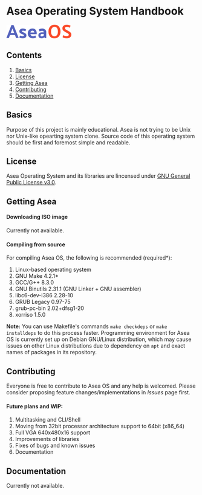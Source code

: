 # Asea Operating System Handbook

![](./img/logo_small.png)

## Contents
1. [Basics](#basics)
2. [License](#license)
3. [Getting Asea](#getting-asea)
4. [Contributing](#contributing)
5. [Documentation](#documentation)

## Basics
Purpose of this project is mainly educational. Asea is not trying to be Unix nor Unix-like opearting system clone. Source code of this operating system should be first and foremost simple and readable.
## License
Asea Operating System and its libraries are lincensed under [GNU General Public License v3.0](../LICENSE).
## Getting Asea
#### Downloading ISO image
Currently not available.

#### Compiling from source
For compiling Asea OS, the following is recommended (required*):

1. Linux-based operating system
2. GNU Make 4.2.1*
3. GCC/G++ 8.3.0
4. GNU Binutils 2.31.1 (GNU Linker + GNU assembler)
5. libc6-dev-i386 2.28-10
6. GRUB Legacy 0.97-75
7. grub-pc-bin 2.02+dfsg1-20
8. xorriso 1.5.0

**Note:** You can use Makefile's commands `make checkdeps` or `make installdeps` to do this process faster.
Programming environment for Asea OS is currently set up on Debian GNU/Linux distribution, which may cause issues on other Linux distributions due to dependency on `apt` and exact names of packages in its repository.

## Contributing
Everyone is free to contribute to Asea OS and any help is welcomed. Please consider proposing feature changes/implementations in *Issues* page first.

#### Future plans and WIP:
1. Multitasking and CLI/Shell
2. Moving from 32bit processor architecture support to 64bit (x86_64)
3. Full VGA 640x480x16 support
4. Improvements of libraries
5. Fixes of bugs and known issues
6. Documentation

## Documentation
Currently not available.
